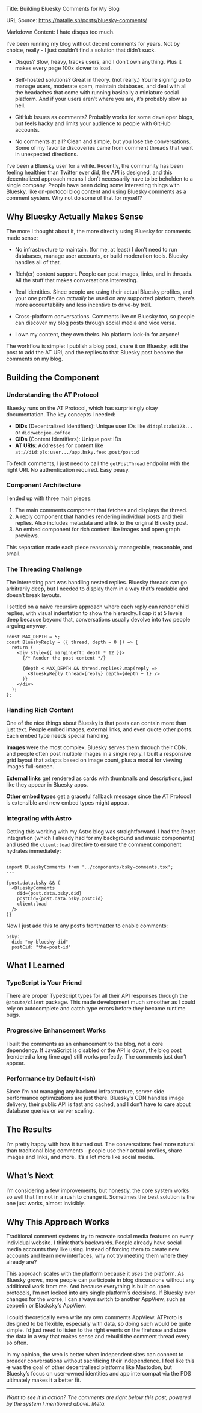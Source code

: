 Title: Building Bluesky Comments for My Blog

URL Source: https://natalie.sh/posts/bluesky-comments/

Markdown Content:
I hate disqus too much.

I’ve been running my blog without decent comments for years. Not by choice, really - I just couldn’t find a solution that didn’t suck.

*   Disqus? Slow, heavy, tracks users, and I don’t own anything. Plus it makes every page 100x slower to load.

*   Self-hosted solutions? Great in theory. (not really.) You’re signing up to manage users, moderate spam, maintain databases, and deal with all the headaches that come with running basically a miniature social platform. And if your users aren’t where you are, it’s probably slow as hell.

*   GitHub Issues as comments? Probably works for some developer blogs, but feels hacky and limits your audience to people with GitHub accounts.

*   No comments at all? Clean and simple, but you lose the conversations. Some of my favorite discoveries came from comment threads that went in unexpected directions.

I’ve been a Bluesky user for a while. Recently, the community has been feeling healthier than Twitter ever did, the API is designed, and this decentralized approach means I don’t necessarily have to be beholden to a single company. People have been doing some interesting things with Bluesky, like on-protocol blog content and using Bluesky comments as a comment system. Why not do some of that for myself?

Why Bluesky Actually Makes Sense
--------------------------------

The more I thought about it, the more directly using Bluesky for comments made sense:

*   No infrastructure to maintain. (for me, at least) I don’t need to run databases, manage user accounts, or build moderation tools. Bluesky handles all of that.

*   Rich(er) content support. People can post images, links, and in threads. All the stuff that makes conversations interesting.

*   Real identities. Since people are using their actual Bluesky profiles, and your one profile can _actually_ be used on any supported platform, there’s more accountability and less incentive to drive-by troll.

*   Cross-platform conversations. Comments live on Bluesky too, so people can discover my blog posts through social media and vice versa.

*   I own my content, they own theirs. No platform lock-in for anyone!

The workflow is simple: I publish a blog post, share it on Bluesky, edit the post to add the AT URI, and the replies to that Bluesky post become the comments on my blog.

Building the Component
----------------------

### Understanding the AT Protocol

Bluesky runs on the AT Protocol, which has surprisingly okay documentation. The key concepts I needed:

*   **DIDs** (Decentralized Identifiers): Unique user IDs like `did:plc:abc123...` or `did:web:joe.coffee`
*   **CIDs** (Content Identifiers): Unique post IDs
*   **AT URIs**: Addresses for content like `at://did:plc:user.../app.bsky.feed.post/postid`

To fetch comments, I just need to call the `getPostThread` endpoint with the right URI. No authentication required. Easy peasy.

### Component Architecture

I ended up with three main pieces:

1.   The main comments component that fetches and displays the thread.
2.   A reply component that handles rendering individual posts and their replies. Also includes metadata and a link to the original Bluesky post.
3.   An embed component for rich content like images and open graph previews.

This separation made each piece reasonably manageable, reasonable, and small.

### The Threading Challenge

The interesting part was handling nested replies. Bluesky threads can go arbitrarily deep, but I needed to display them in a way that’s readable and doesn’t break layouts.

I settled on a naive recursive approach where each reply can render child replies, with visual indentation to show the hierarchy. I cap it at 5 levels deep because beyond that, conversations usually devolve into two people arguing anyway.

```
const MAX_DEPTH = 5;
const BlueskyReply = ({ thread, depth = 0 }) => {
  return (
    <div style={{ marginLeft: depth * 12 }}>
      {/* Render the post content */}

      {depth < MAX_DEPTH && thread.replies?.map(reply =>
        <BlueskyReply thread={reply} depth={depth + 1} />
      )}
    </div>
  );
};
```

### Handling Rich Content

One of the nice things about Bluesky is that posts can contain more than just text. People embed images, external links, and even quote other posts. Each embed type needs special handling.

**Images** were the most complex. Bluesky serves them through their CDN, and people often post multiple images in a single reply. I built a responsive grid layout that adapts based on image count, plus a modal for viewing images full-screen.

**External links** get rendered as cards with thumbnails and descriptions, just like they appear in Bluesky apps.

**Other embed types** get a graceful fallback message since the AT Protocol is extensible and new embed types might appear.

### Integrating with Astro

Getting this working with my Astro blog was straightforward. I had the React integration (which I already had for my background and music components) and used the `client:load` directive to ensure the comment component hydrates immediately:

```
---
import BlueskyComments from '../components/bsky-comments.tsx';
---

{post.data.bsky && (
  <BlueskyComments
    did={post.data.bsky.did}
    postCid={post.data.bsky.postCid}
    client:load
  />
)}
```

Now I just add this to any post’s frontmatter to enable comments:

```
bsky:
  did: "my-bluesky-did"
  postCid: "the-post-id"
```

What I Learned
--------------

### TypeScript is Your Friend

There are proper TypeScript types for all their API responses through the `@atcute/client` package. This made development much smoother as I could rely on autocomplete and catch type errors before they became runtime bugs.

### Progressive Enhancement Works

I built the comments as an enhancement to the blog, not a core dependency. If JavaScript is disabled or the API is down, the blog post (rendered a long time ago) still works perfectly. The comments just don’t appear.

### Performance by Default (-ish)

Since I’m not managing any backend infrastructure, server-side performance optimizations are just there. Bluesky’s CDN handles image delivery, their public API is fast and cached, and I don’t have to care about database queries or server scaling.

The Results
-----------

I’m pretty happy with how it turned out. The conversations feel more natural than traditional blog comments - people use their actual profiles, share images and links, and more. It’s a lot more like social media.

What’s Next
-----------

I’m considering a few improvements, but honestly, the core system works so well that I’m not in a rush to change it. Sometimes the best solution is the one just works, almost invisibly.

Why This Approach Works
-----------------------

Traditional comment systems try to recreate social media features on every individual website. I think that’s backwards. People already have social media accounts they like using. Instead of forcing them to create new accounts and learn new interfaces, why not try meeting them where they already are?

This approach scales with the platform because it _uses_ the platform. As Bluesky grows, more people can participate in blog discussions without any additional work from me. And because everything is built on open protocols, I’m not locked into any single platform’s decisions. If Bluesky ever changes for the worse, I can always switch to another AppView, such as zeppelin or Blacksky’s AppView.

I could theoretically even write my own comments AppView. ATProto is designed to be flexible, especially with data, so doing such would be quite simple. I’d just need to listen to the right events on the firehose and store the data in a way that makes sense and rebuild the comment thread every so often.

In my opinion, the web is better when independent sites can connect to broader conversations without sacrificing their independence. I feel like this ~~is~~ was the goal of other decentralised platforms like Mastodon, but Bluesky’s focus on user-owned identities and app intercompat via the PDS ultimately makes it a better fit.

* * *

_Want to see it in action? The comments are right below this post, powered by the system I mentioned above. Meta._
